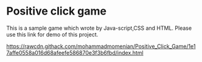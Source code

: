 # Positive click game
This is a sample game which wrote by Java-script,CSS and HTML.
Please use this <a>link</a> for demo of this project.

https://rawcdn.githack.com/mohammadmomenian/Positive_Click_Game/1e17affe0558a016d68afeefe586870e3f3b6fbd/index.html
